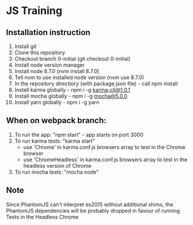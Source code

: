 # JS Training

## Installation instruction

1. Install git
2. Clone this repository
3. Checkout branch 0-initial (git checkout 0-initial)
4. Install node version manager
5. Install node 8.7.0 (nvm install 8.7.0)
6. Tell nvm to use installed node version (nvm use 8.7.0)
7. In the repository directiory (with package.json file) - call npm install
8. Install karma globally - npm i -g karma-cli@1.0.1
9. Install mocha globally - npm i -g mocha@5.0.0
10. Install yarn globally - npm i -g yarn

## When on webpack branch:

1. To run the app: "npm start" - app starts on port 3000
2. To run karma tests: "karma start"
    - use 'Chrome' in karma.conf.js browsers array to test in the Chrome browser
    - use 'ChromeHeadless' in karma.conf.js browsers array to test in the headless version of Chrome
3. To run mocha tests: "mocha node"

## Note
Since PhantomJS can't interpret es2015 without additional shims, the PhantomJS dependencies will be probably 
dropped in favour of running Tests in the Headless Chrome